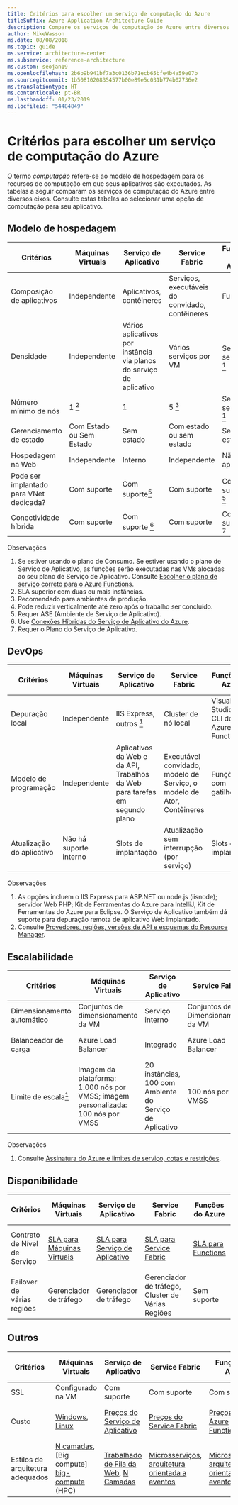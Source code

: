 ```yaml
---
title: Critérios para escolher um serviço de computação do Azure
titleSuffix: Azure Application Architecture Guide
description: Compare os serviços de computação do Azure entre diversos eixos.
author: MikeWasson
ms.date: 08/08/2018
ms.topic: guide
ms.service: architecture-center
ms.subservice: reference-architecture
ms.custom: seojan19
ms.openlocfilehash: 2b6b9b941bf7a3c0136b71ecb65bfe4b4a59e07b
ms.sourcegitcommit: 1b50810208354577b00e89e5c031b774b02736e2
ms.translationtype: HT
ms.contentlocale: pt-BR
ms.lasthandoff: 01/23/2019
ms.locfileid: "54484849"
---
```

# <a name="criteria-for-choosing-an-azure-compute-service"></a>Critérios para escolher um serviço de computação do Azure

O termo *computação* refere-se ao modelo de hospedagem para os recursos de computação em que seus aplicativos são executados. As tabelas a seguir comparam os serviços de computação do Azure entre diversos eixos. Consulte estas tabelas ao selecionar uma opção de computação para seu aplicativo.

## <a name="hosting-model"></a>Modelo de hospedagem

<!-- markdownlint-disable MD033 -->

| Critérios | Máquinas Virtuais | Serviço de Aplicativo | Service Fabric | Funções do Azure | Serviço de Kubernetes do Azure | Instâncias de Contêiner | Lote do Azure |
|----------|-----------------|-------------|----------------|-----------------|-------------------------|----------------|-------------|
| Composição de aplicativos | Independente | Aplicativos, contêineres | Serviços, executáveis do convidado, contêineres | Funções | Contêineres | Contêineres | Trabalhos agendados  |
| Densidade | Independente | Vários aplicativos por instância via planos do serviço de aplicativo | Vários serviços por VM | Sem servidor <a href="#note1"><sup>1</sup></a> | Vários contêineres por nó |Sem instâncias dedicadas | Vários aplicativos por VM |
| Número mínimo de nós | 1 <a href="#note2"><sup>2</sup></a>  | 1 | 5 <a href="#note3"><sup>3</sup></a> | Sem servidor <a href="#note1"><sup>1</sup></a> | 3 <a href="#note3"><sup>3</sup></a> | Sem nós dedicados | 1 <a href="#note4"><sup>4</sup></a> |
| Gerenciamento de estado | Com Estado ou Sem Estado | Sem estado | Com estado ou sem estado | Sem estado | Com Estado ou Sem Estado | Sem estado | Sem estado |
| Hospedagem na Web | Independente | Interno | Independente | Não aplicável | Independente | Independente | Não  |
| Pode ser implantado para VNet dedicada? | Com suporte | Com suporte<a href="#note5"><sup>5</sup></a> | Com suporte | Com suporte <a href="#note5"><sup>5</sup></a> | [Com suporte](/azure/aks/networking-overview) | Sem suporte | Com suporte |
| Conectividade híbrida | Com suporte | Com suporte <a href="#note6"><sup>6</sup></a>  | Com suporte | Com suporte <a href="#node7"><sup>7</sup></a> | Com suporte | Sem suporte | Com suporte |

Observações

1. <span id="note1">Se estiver usando o plano de Consumo. Se estiver usando o plano de Serviço de Aplicativo, as funções serão executadas nas VMs alocadas ao seu plano de Serviço de Aplicativo. Consulte [Escolher o plano de serviço correto para o Azure Functions][function-plans].</span>
2. <span id="note2">SLA superior com duas ou mais instâncias.</span>
3. <span id="note3">Recomendado para ambientes de produção.</span>
4. <span id="note4">Pode reduzir verticalmente até zero após o trabalho ser concluído.</span>
5. <span id="note5">Requer ASE (Ambiente de Serviço de Aplicativo).</span>
6. <span id="note6">Use [Conexões Híbridas do Serviço de Aplicativo do Azure][app-service-hybrid].</span>
7. <span id="note7">Requer o Plano do Serviço de Aplicativo.</span>

## <a name="devops"></a>DevOps

| Critérios | Máquinas Virtuais | Serviço de Aplicativo | Service Fabric | Funções do Azure | Serviço de Kubernetes do Azure | Instâncias de Contêiner | Lote do Azure |
|----------|-----------------|-------------|----------------|-----------------|-------------------------|----------------|-------------|
| Depuração local | Independente | IIS Express, outros <a href="#note1b"><sup>1</sup></a> | Cluster de nó local | Visual Studio ou CLI do Azure Functions | Minikube, outros | Tempo de execução do contêiner local | Sem suporte |
| Modelo de programação | Independente | Aplicativos da Web e da API, Trabalhos da Web para tarefas em segundo plano | Executável convidado, modelo de Serviço, o modelo de Ator, Contêineres | Funções com gatilhos | Independente | Independente | Aplicativo de linha de comando |
| Atualização do aplicativo | Não há suporte interno | Slots de implantação | Atualização sem interrupção (por serviço) | Slots de implantação | Atualização sem interrupção | Não aplicável |

Observações

1. <span id="note1b">As opções incluem o IIS Express para ASP.NET ou node.js (iisnode); servidor Web PHP; Kit de Ferramentas do Azure para IntelliJ, Kit de Ferramentas do Azure para Eclipse. O Serviço de Aplicativo também dá suporte para depuração remota de aplicativo Web implantado.</span>
2. <span id="note2b">Consulte [Provedores, regiões, versões de API e esquemas do Resource Manager][resource-manager-supported-services].</span>

## <a name="scalability"></a>Escalabilidade

| Critérios | Máquinas Virtuais | Serviço de Aplicativo | Service Fabric | Funções do Azure | Serviço de Kubernetes do Azure | Instâncias de Contêiner | Lote do Azure |
|----------|-----------------|-------------|----------------|-----------------|-------------------------|----------------|-------------|
| Dimensionamento automático | Conjuntos de dimensionamento da VM | Serviço interno | Conjuntos de Dimensionamento da VM | Serviço interno | Sem suporte | Sem suporte | N/D |
| Balanceador de carga | Azure Load Balancer | Integrado | Azure Load Balancer | Integrado | Integrado |  Não há suporte interno | Azure Load Balancer |
| Limite de escala<a href="#note1c"><sup>1</sup></a> | Imagem da plataforma: 1.000 nós por VMSS; imagem personalizada: 100 nós por VMSS | 20 instâncias, 100 com Ambiente do Serviço de Aplicativo | 100 nós por VMSS | 200 instâncias por aplicativo de Função | 100 nós por cluster (limite padrão) |20 grupos de contêiner por assinatura (limite padrão). | Limite de 20 núcleos (limite padrão). |

Observações

1. <span id="note1c">Consulte [Assinatura do Azure e limites de serviço, cotas e restrições](/azure/azure-subscription-service-limits)</span>.

## <a name="availability"></a>Disponibilidade

| Critérios | Máquinas Virtuais | Serviço de Aplicativo | Service Fabric | Funções do Azure | Serviço de Kubernetes do Azure | Instâncias de Contêiner | Lote do Azure |
|----------|-----------------|-------------|----------------|-----------------|-------------------------|----------------|-------------|
| Contrato de Nível de Serviço | [SLA para Máquinas Virtuais][sla-vm] | [SLA para Serviço de Aplicativo][sla-app-service] | [SLA para Service Fabric][sla-sf] | [SLA para Functions][sla-functions] | [SLA para AKS][sla-acs] | [SLA para as Instâncias de Contêiner](https://azure.microsoft.com/support/legal/sla/container-instances/) | [SLA para o Lote do Azure][sla-batch] |
| Failover de várias regiões | Gerenciador de tráfego | Gerenciador de tráfego | Gerenciador de tráfego, Cluster de Várias Regiões | Sem suporte | Gerenciador de tráfego | Sem suporte | Sem suporte |

## <a name="other"></a>Outros

| Critérios | Máquinas Virtuais | Serviço de Aplicativo | Service Fabric | Funções do Azure | Serviço de Kubernetes do Azure | Instâncias de Contêiner | Lote do Azure |
|----------|-----------------|-------------|----------------|-----------------|-------------------------|----------------|-------------|
| SSL | Configurado na VM | Com suporte | Com suporte  | Com suporte | [Controlador de entrada](/azure/aks/ingress) | Usar contêiner [sidecar](../../patterns/sidecar.md) | Com suporte |
| Custo | [Windows][cost-windows-vm], [Linux][cost-linux-vm] | [Preços do Serviço de Aplicativo][cost-app-service] | [Preços do Service Fabric][cost-service-fabric] | [Preços do Azure Functions][cost-functions] | [Preços do AKS][cost-acs] | [Preço das Instâncias de Contêiner](https://azure.microsoft.com/pricing/details/container-instances/) | [Preço do Lote do Azure][cost-batch]
| Estilos de arquitetura adequados | [N camadas][n-tier], [Big compute] [ big-compute] (HPC) | [Trabalhado de Fila da Web][w-q-w], [N Camadas][n-tier] | [Microsserviços][microservices], [arquitetura orientada a eventos][event-driven] | [Microsserviços][microservices], [arquitetura orientada a eventos][event-driven] | [Microsserviços][microservices], [arquitetura orientada a eventos][event-driven] | [Microsserviços][microservices], automação de tarefas, trabalhos em lotes  | [Big compute][big-compute] (HPC) |

<!-- markdownlint-enable MD033 -->

[cost-linux-vm]: https://azure.microsoft.com/pricing/details/virtual-machines/linux/
[cost-windows-vm]: https://azure.microsoft.com/pricing/details/virtual-machines/windows/
[cost-app-service]: https://azure.microsoft.com/pricing/details/app-service/
[cost-service-fabric]: https://azure.microsoft.com/pricing/details/service-fabric/
[cost-functions]: https://azure.microsoft.com/pricing/details/functions/
[cost-acs]: https://azure.microsoft.com/pricing/details/kubernetes-service/
[cost-batch]: https://azure.microsoft.com/pricing/details/batch/

[function-plans]: /azure/azure-functions/functions-scale
[sla-acs]: https://azure.microsoft.com/support/legal/sla/kubernetes-service
[sla-app-service]: https://azure.microsoft.com/support/legal/sla/app-service/
[sla-batch]: https://azure.microsoft.com/support/legal/sla/batch/
[sla-functions]: https://azure.microsoft.com/support/legal/sla/functions/
[sla-sf]: https://azure.microsoft.com/support/legal/sla/service-fabric/
[sla-vm]: https://azure.microsoft.com/support/legal/sla/virtual-machines/

[resource-manager-supported-services]: /azure/azure-resource-manager/resource-manager-supported-services
[scale-acs]: /azure/container-service/kubernetes/container-service-scale#scaling-considerations

[n-tier]: ../architecture-styles/n-tier.md
[w-q-w]: ../architecture-styles/web-queue-worker.md
[microservices]: ../architecture-styles/microservices.md
[event-driven]: ../architecture-styles/event-driven.md
[big-date]: ../architecture-styles/big-data.md
[big-compute]: ../architecture-styles/big-compute.md

[app-service-hybrid]: /azure/app-service/app-service-hybrid-connections
